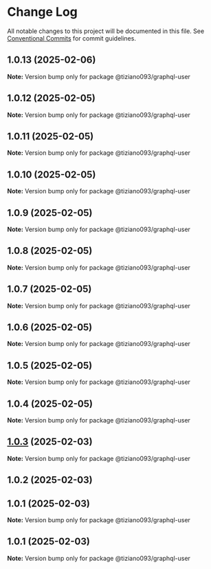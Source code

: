 # Change Log

All notable changes to this project will be documented in this file.
See [Conventional Commits](https://conventionalcommits.org) for commit guidelines.

## 1.0.13 (2025-02-06)

**Note:** Version bump only for package @tiziano093/graphql-user

## 1.0.12 (2025-02-05)

**Note:** Version bump only for package @tiziano093/graphql-user

## 1.0.11 (2025-02-05)

**Note:** Version bump only for package @tiziano093/graphql-user

## 1.0.10 (2025-02-05)

**Note:** Version bump only for package @tiziano093/graphql-user

## 1.0.9 (2025-02-05)

**Note:** Version bump only for package @tiziano093/graphql-user

## 1.0.8 (2025-02-05)

**Note:** Version bump only for package @tiziano093/graphql-user

## 1.0.7 (2025-02-05)

**Note:** Version bump only for package @tiziano093/graphql-user

## 1.0.6 (2025-02-05)

**Note:** Version bump only for package @tiziano093/graphql-user

## 1.0.5 (2025-02-05)

**Note:** Version bump only for package @tiziano093/graphql-user

## 1.0.4 (2025-02-05)

**Note:** Version bump only for package @tiziano093/graphql-user

## [1.0.3](https://github.com/tiziano093/graphql-nodeJS/compare/@tiziano093/graphql-user@1.0.2...@tiziano093/graphql-user@1.0.3) (2025-02-03)

**Note:** Version bump only for package @tiziano093/graphql-user

## 1.0.2 (2025-02-03)

## 1.0.1 (2025-02-03)

**Note:** Version bump only for package @tiziano093/graphql-user

## 1.0.1 (2025-02-03)

**Note:** Version bump only for package @tiziano093/graphql-user
